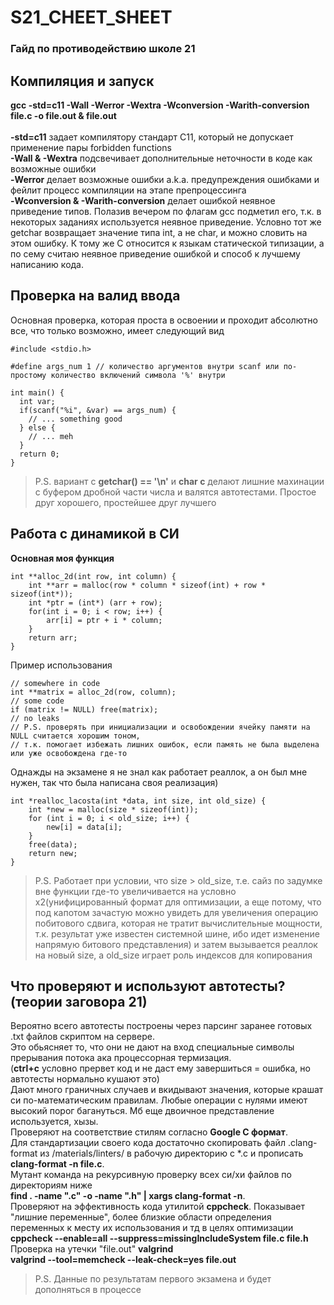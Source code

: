 # S21_CHEET_SHEET
### Гайд по противодействию школе 21

## Компиляция и запуск
**gcc -std=c11 -Wall -Werror -Wextra -Wconversion -Warith-conversion file.c -o file.out & file.out**</br></br>
**-std=c11** задает компилятору стандарт С11, который не допускает применение пары forbidden functions</br>
**-Wall & -Wextra** подсвечивает дополнительные неточности в коде как возможные ошибки</br>
**-Werror** делает возможные ошибки a.k.a. предупреждения ошибками и фейлит процесс компиляции на этапе препроцессинга</br>
**-Wconversion & -Warith-conversion** делает ошибкой неявное приведение типов. Полазив вечером по флагам gcc подметил его, т.к. в некоторых заданиях используется неявное приведение. Условно тот же getchar возвращает значение типа int, а не char, и можно словить на этом ошибку. К тому же С относится к языкам статической типизации, а по сему считаю неявное приведение ошибкой и способ к лучшему написанию кода.</br>

## Проверка на валид ввода
Основная проверка, которая проста в освоении и проходит абсолютно все, что только возможно, имеет следующий вид</br>
```С
#include <stdio.h>

#define args_num 1 // количество аргументов внутри scanf или по-простому количество включений символа '%' внутри

int main() {
  int var;
  if(scanf("%i", &var) == args_num) {
    // ... something good
  } else {
    // ... meh 
  }
  return 0;
}
```
> P.S. вариант с **getchar() == '\n'** и **char c** делают лишние махинации с буфером дробной части числа и валятся автотестами. Простое друг хорошего, простейшее друг лучшего

## Работа с динамикой в СИ
**Основная моя функция**
```С
int **alloc_2d(int row, int column) {
    int **arr = malloc(row * column * sizeof(int) + row * sizeof(int*));
    int *ptr = (int*) (arr + row);
    for(int i = 0; i < row; i++) {
        arr[i] = ptr + i * column;
    }
    return arr;
}
```
Пример использования
```С
// somewhere in code
int **matrix = alloc_2d(row, column);
// some code
if (matrix != NULL) free(matrix);
// no leaks
// P.S. проверять при инициализации и освобождении ячейку памяти на NULL считается хорошим тоном, 
// т.к. помогает избежать лишних ошибок, если память не была выделена или уже освобождена где-то
```
Однажды на экзамене я не знал как работает реаллок, а он был мне нужен, так что была написана своя реализация)
```С
int *realloc_lacosta(int *data, int size, int old_size) {
    int *new = malloc(size * sizeof(int));
    for (int i = 0; i < old_size; i++) {
        new[i] = data[i];
    }
    free(data);
    return new;
}
```
> P.S. Работает при условии, что size > old_size, т.е. сайз по задумке вне функции где-то увеличивается на условно х2(унифицированный формат для оптимизации, а еще потому, что под капотом зачастую можно увидеть для увеличения операцию побитового сдвига, которая не тратит вычислительные мощности, т.к. результат уже известен системной шине, ибо идет изменение напрямую битового представления) и затем вызывается реаллок на новый size, а old_size играет роль индексов для копирования

## Что проверяют и используют автотесты?(теории заговора 21)
Вероятно всего автотесты построены через парсинг заранее готовых .txt файлов скриптом на сервере.</br>
Это обьясняет то, что они не дают на вход специальные символы прерывания потока ака процессорная термизация.</br>(**ctrl+c** условно прервет код и не даст ему завершиться = ошибка, но автотесты нормально кушают это)</br>
Дают много граничных случаев и вкидывают значения, которые крашат си по-математическим правилам. Любые операции с нулями имеют высокий порог багануться. Мб еще двоичное представление используется, хызы.</br>
Проверяют на соответствие стилям согласно **Google C формат**.</br>
Для стандартизации своего кода достаточно скопировать файл .clang-format из /materials/linters/ в рабочую директорию с *.c и прописать </br>
**clang-format -n file.c**.</br>
Мутант команда на рекурсивную проверку всех си/хи файлов по директориям ниже </br>
**find . -name ".c" -o -name ".h" | xargs clang-format -n**. </br>
Проверяют на эффективность кода утилитой **cppcheck**. Показывает "лишние переменные", более близкие области определения переменных к месту их использования и тд в целях оптимизации</br>
**cppcheck --enable=all --suppress=missingIncludeSystem file.c file.h**</br>
Проверка на утечки "file.out" **valgrind**</br>
**valgrind --tool=memcheck --leak-check=yes file.out**</br>
> P.S. Данные по результатам первого экзамена и будет дополняться в процессе
